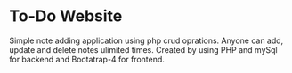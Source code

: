 # To-Do Website
Simple note adding application using php crud oprations. Anyone can add, update and delete notes ulimited times. Created by using PHP and mySql for backend and Bootatrap-4 for frontend.